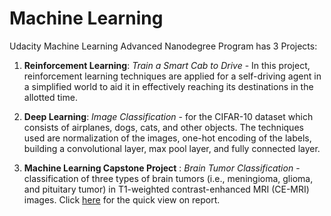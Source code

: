 # Machine Learning

Udacity Machine Learning Advanced Nanodegree Program has 3 Projects:

1. **Reinforcement Learning**: *Train a Smart Cab to Drive* - In this project, reinforcement learning techniques are applied for a self-driving agent in a simplified world to aid it in effectively reaching its destinations in the allotted time.

2. **Deep Learning**: *Image Classification* - for the CIFAR-10 dataset which consists of airplanes, dogs, cats, and other objects. The techniques used are normalization of the images, one-hot encoding of the labels, building a convolutional layer, max pool layer, and fully connected layer. 

3. **Machine Learning Capstone Project** : *Brain Tumor Classification* - classification of three types of brain tumors (i.e., meningioma, glioma, and pituitary tumor) in T1-weighted contrast-enhanced MRI (CE-MRI) images. Click [here](https://github.com/PadmarajBhat/Machine-Learning/blob/master/BrainTumorClassification/Capstone_Report_BrainTumorClassification.pdf) for the quick view on report.
